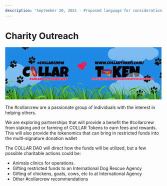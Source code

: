 ```yaml
---
description: 'September 20, 2021 - Proposed language for consideration.'
---
```


# Charity Outreach

![](../../.gitbook/assets/1080x360.jpg)

The \#collarcrew are a passionate group of individuals with the interest in helping others.

We are exploring partnerships that will provide a benefit the \#collarcrew from staking and or farming of COLLAR Tokens to earn fees and rewards. This will also provide the tokenomics that can bring in restricted funds into the multi-signature donation wallet

The COLLAR DAO will direct how the funds will be utilized, but a few possible charitable actions could be:

* Animals clinics for operations.
* Gifting restricted funds to an International Dog Rescue Agency
* Gifting of chickens, goats, cows, etc to at International Agency
* Other \#collarcrew recommendations



